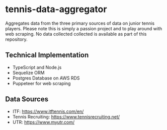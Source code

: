 # tennis-data-aggregator

Aggregates data from the three primary sources of data on junior tennis players. Please note this is simply a passion project and to play around with web scraping. No data collected collected is available as part of this repository. 

## Technical Implementation
- TypeScript and Node.js
- Sequelize ORM
- Postgres Database on AWS RDS
- Puppeteer for web scraping

## Data Sources
- ITF: https://www.itftennis.com/en/
- Tennis Recruiting: https://www.tennisrecruiting.net/
- UTR: https://www.myutr.com/
